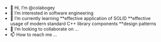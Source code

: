 - 👋 Hi, I’m @colabogey
- 👀 I’m interested in software engineering
- 🌱 I’m currently learning
**effective application of SOLID 
**effective usage of modern standard C++ library components
**design patterns
- 💞️ I’m looking to collaborate on ...
- 📫 How to reach me ...

<!---
colabogey/colabogey is a ✨ special ✨ repository because its `README.md` (this file) appears on your GitHub profile.
You can click the Preview link to take a look at your changes.
--->
